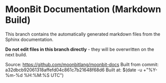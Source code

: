 # MoonBit Documentation (Markdown Build)

This branch contains the automatically generated markdown files from the Sphinx documentation.

**Do not edit files in this branch directly** - they will be overwritten on the next build.

Source: https://github.com/moonbitlang/moonbit-docs
Built from commit: a32dbcb92061318affefd04c861c7b21648f68d6
Built at: $(date -u +"%Y-%m-%d %H:%M:%S UTC")

